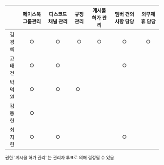 |      | 페이스북 그룹관리 | 디스코드 채널 관리 | 규정관리 | 게시물 허가 관리 | 맴버 건의사항 담당 | 외부제휴 담당 |
| :--: | :-------: | :--------: | :--: | :-------: | :--------: | :-----: |
| 김경록  |     ○     |     ○      |  ○   |     ○     |     ○      |    ○    |
| 고태건  |     ○     |     ○      |      |           |     ○      |         |
| 박덕원  |     ○     |     ○      |  ○   |           |            |        |
| 김동현  |     ○     |            |      |           |            |         |
| 최지헌  |     ○     |     ○      |      |           |     ○      |         |
권한 '게시물 허가 관리' 는 관리자 투표로 의해 결정될 수 있음
